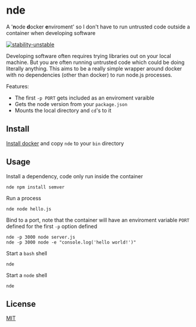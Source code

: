 # nde
A '**n**ode **d**ocker **e**nviroment' so I don't have to run untrusted code outside a container when developing software

[![stability-unstable](https://img.shields.io/badge/stability-unstable-yellow.svg)][stability]

[stability]:   https://github.com/orangemug/stability-badges#unstable


Developing software often requires trying libraries out on your local machine. But you are often running untrusted code which could be doing literally anything. This aims to be a really simple wrapper around docker with no dependencies (other than docker) to run node.js processes.

Features:

 - The first `-p PORT` gets included as an enviroment varaible
 - Gets the node version from your `package.json`
 - Mounts the local directory and `cd`'s to it


## Install
[Install docker](https://www.docker.com/) and copy `nde` to your `bin` directory


## Usage
Install a dependency, code only run inside the container

```
nde npm install semver
```

Run a process

```
nde node hello.js
```

Bind to a port, note that the container will have an enviroment variable `PORT` defined for the first `-p` option defined

```
nde -p 3000 node server.js
nde -p 3000 node -e "console.log('hello world!')"
```

Start a `bash` shell

```
nde
```

Start a `node` shell

```
nde
```


## License
[MIT](LICENSE)
